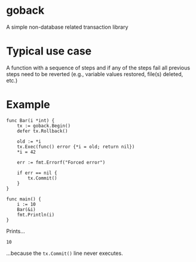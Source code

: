 goback
======

A simple non-database related transaction library

Typical use case
================

A function with a sequence of steps and if any of the steps fail all previous steps need to be reverted (e.g., variable values restored, file(s) deleted, etc.)

Example
=======

```
func Bar(i *int) {
	tx := goback.Begin()
	defer tx.Rollback()

	old := *i
	tx.Exec(func() error {*i = old; return nil})
	*i = 42

	err := fmt.Errorf("Forced error")
	
	if err == nil {
		tx.Commit()
	}
}

func main() {
	i := 10
	Bar(&i)
	fmt.Println(i)
}
```

Prints...

`10`

...because the `tx.Commit()` line never executes.
